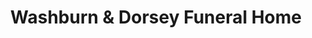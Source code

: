 ---
title: "Washburn & Dorsey Funeral Home"
url: /bostic/washburn-and-dorsey-funeral-home/
shop: funeral directors
---